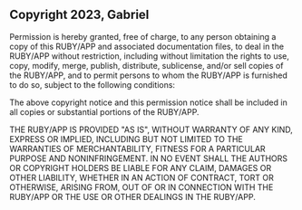 ## Copyright 2023, Gabriel

Permission is hereby granted, free of charge, to any person obtaining a copy of this RUBY/APP and associated documentation files, to deal in the RUBY/APP without restriction, including without limitation the rights to use, copy, modify, merge, publish, distribute, sublicense, and/or sell copies of the RUBY/APP, and to permit persons to whom the RUBY/APP is furnished to do so, subject to the following conditions:

The above copyright notice and this permission notice shall be included in all copies or substantial portions of the RUBY/APP.

THE RUBY/APP IS PROVIDED "AS IS", WITHOUT WARRANTY OF ANY KIND, EXPRESS OR IMPLIED, INCLUDING BUT NOT LIMITED TO THE WARRANTIES OF MERCHANTABILITY, FITNESS FOR A PARTICULAR PURPOSE AND NONINFRINGEMENT. IN NO EVENT SHALL THE AUTHORS OR COPYRIGHT HOLDERS BE LIABLE FOR ANY CLAIM, DAMAGES OR OTHER LIABILITY, WHETHER IN AN ACTION OF CONTRACT, TORT OR OTHERWISE, ARISING FROM, OUT OF OR IN CONNECTION WITH THE RUBY/APP OR THE USE OR OTHER DEALINGS IN THE RUBY/APP.
